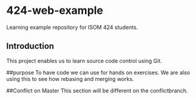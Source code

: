 # 424-web-example
Learning example repository for ISOM 424 students.

## Introduction
This project enables us to learn source code control using Git.

##purpose
To have code we can use for hands on exercises. We are also using this to see how rebasing and merging works.

##Conflict on Master
This section will be different on the conflictbranch.